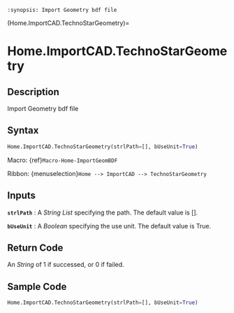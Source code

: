 ```{module} Home.ImportCAD.TechnoStarGeometry()
:synopsis: Import Geometry bdf file
```

(Home.ImportCAD.TechnoStarGeometry)=

# Home.ImportCAD.TechnoStarGeometry

## Description

Import Geometry bdf file

## Syntax

```python
Home.ImportCAD.TechnoStarGeometry(strlPath=[], bUseUnit=True)
```

Macro: {ref}`Macro-Home-ImportGeomBDF`

Ribbon: {menuselection}`Home --> ImportCAD --> TechnoStarGeometry`

## Inputs

**`strlPath`**
: A _String List_ specifying the path. The default value is [].

**`bUseUnit`**
: A _Boolean_ specifying the use unit. The default value is True.

## Return Code

An _String_ of 1 if successed, or 0 if failed.

## Sample Code

```python
Home.ImportCAD.TechnoStarGeometry(strlPath=[], bUseUnit=True)
```
